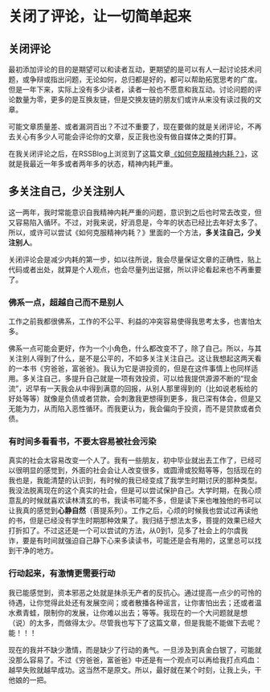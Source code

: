 # 关闭了评论，让一切简单起来


## 关闭评论

最初添加评论的目的是期望可以和读者互动，更期望的是可以有人一起讨论技术问题，或争辩或指出问题，无论如何，总归都是好的，都可以帮助拓宽思考的广度。但是一年下来，实际上没有多少读者，读者一般也不愿意和我互动。讨论问题的评论数量为零，更多的是互换友链，但是交换友链的朋友们或许从来没有读过我的文章。

<!--more-->

可能文章质量差、或者漏洞百出？不过不重要了，现在要做的就是关闭评论，不再去关心有多少人可能会评论你的文章，反正我也没有做自媒体之类的打算。

在我关闭评论之后，在RSSBlog上浏览到了这篇文章[《如何克服精神内耗？》](https://www.bgbiji.com/927.html)，这就是我最近一年多或者两年多的状态，精神内耗严重。

## 多关注自己，少关注别人

这一两年，我时常能意识自我精神内耗严重的问题，意识到之后也时常去改变，但又容易陷入循环。不过，对我来说，好消息是，今年的状态已经比去年好太多了。所以，或许可以尝试《如何克服精神内耗？》里面的一个方法，**多关注自己，少关注别人**。

关闭评论会是减少内耗的第一步，如以往所说，我会尽量保证文章的正确性，贴上代码或者出处，就算是个人观点，也会尽量列出证据，所以评论看起来也不再重要了。

### 佛系一点，超越自己而不是别人

工作之前我都很佛系，工作的不公平、利益的冲突容易使得我思考太多，也害怕太多。

佛系一点可能会更好，作为一个小角色，什么都改变不了，除了自己。所以，与其关注别人得到了什么，是不是公平的，不如多关注关注自己。这让我想起这两天看的一本书《穷爸爸，富爸爸》。我认为它是讲投资的，但是在这件事情上也同样适用。多关注自己，多提升自己就是一项有效投资，可以给我提供源源不断的“现金流”，迟早有一天我会从中得到满意的回报，从别人那里得到的（比如说老板给的好处等等）就像是负债或者贷款，会刺激我更想得到更多，我已深有体会，但是又无能为力，从而陷入恶性循环。而我更认为，我会偏向于投资，而不是贷款或者负债。

### 有时间多看看书，不要太容易被社会污染

真实的社会太容易改变一个人了。我有一些朋友，初中毕业就出去工作了，已经可以很明显的感觉到，外面的社会会让人改变很多，或圆滑或狡黠等等，包括现在的我也是，我能清楚的认识到，有时候的我已经变成了我学生时期讨厌的那种类型。我没法脱离现在的这个真实的社会，但是可以尝试保护自己。大学时期，在我心烦意乱的时候就喜欢读林清玄的书，我读书可能不多，但是读下来也唯独他的书可以让我真的感觉到**心静自然**（菩提系列）。工作之后，心烦的时候我也尝试过再读他的书，但是已经没有学生时期那种效果了。我归结于想法太多，菩提的效果已经大打折扣了。不过这还是一个可以尝试的方法，从0到1，见多了社会上的尔虞我诈，要是有时间就强迫自己静下心来多读读书，可能还是会有用的，这里总可以找到干净的地方。

### 行动起来，有激情更需要行动

我已能感觉到，资本邪恶之处就是抹杀无产者的反抗心。通过提高一点少的可怜的待遇，让你觉得此处还有发展空间；或者散播各种谣言，让你害怕出去；还或者温水煮青蛙，限制你的发展，让你难以出去；等等。我现在的一个大问题就是想（说）的太多，而做得太少。尽管我也写下了这篇文章，但是我能不能做下去呢？能！！！

现在的我并不缺少激情，而是缺少了行动的勇气。一旦涉及到真金白银了，可能就没那么容易了。不过《穷爸爸，富爸爸》中还是有一个观点可以再给我打点鸡血：越早失败就越早成功。这当然不是原文。所以，最好就在某个时刻，让我上头，干他娘的一把。
